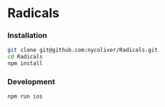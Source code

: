 # Radicals

### Installation
```bash
git clone git@github.com:nycoliver/Radicals.git
cd Radicals
npm install
```

### Development
```bash
npm run ios
```